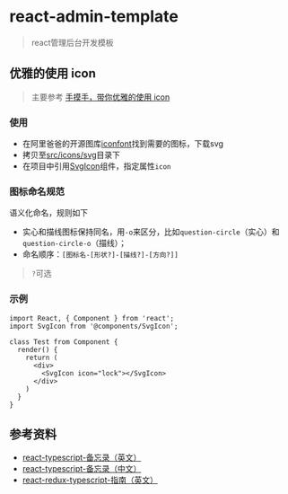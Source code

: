 # react-admin-template

> react管理后台开发模板

## 优雅的使用 icon

> 主要参考 [手摸手，带你优雅的使用 icon](https://juejin.im/post/59bb864b5188257e7a427c09)

### 使用

* 在阿里爸爸的开源图库[iconfont](http://iconfont.cn)找到需要的图标，下载svg
* 拷贝至[src/icons/svg](./src/icons/svg)目录下
* 在项目中引用[SvgIcon](./src/components/SvgIcon)组件，指定属性`icon`

### 图标命名规范

语义化命名，规则如下

* 实心和描线图标保持同名，用`-o`来区分，比如`question-circle`（实心）和`question-circle-o`（描线）；
* 命名顺序：`[图标名-[形状?]-[描线?]-[方向?]]`

> `?`可选

### 示例

```
import React, { Component } from 'react';
import SvgIcon from '@components/SvgIcon';

class Test from Component {
  render() {
    return (
      <div>
        <SvgIcon icon="lock"></SvgIcon> 
      </div> 
    )
  }
}

```

## 参考资料

* [react-typescript-备忘录（英文）](https://github.com/sw-yx/react-typescript-cheatsheet)
* [react-typescript-备忘录（中文）](https://github.com/fi3ework/blog/tree/master/react-typescript-cheatsheet-cn)
* [react-redux-typescript-指南（英文）](https://github.com/piotrwitek/react-redux-typescript-guide)

